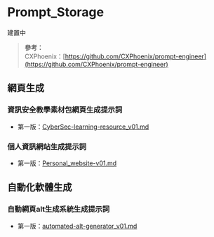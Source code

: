 # Prompt_Storage
建置中
>**參考：**  
>CXPhoenix：[https://github.com/CXPhoenix/prompt-engineer](https://github.com/CXPhoenix/prompt-engineer)
## 網頁生成
### 資訊安全教學素材包網頁生成提示詞
  * 第一版：[CyberSec-learning-resource_v01.md](https://github.com/Jimmymao330/Prompt_Storage/blob/main/CyberSec-learning-resource_v01.md)
### 個人資訊網站生成提示詞
  * 第一版：[Personal_website-v01.md](https://github.com/Jimmymao330/Prompt_Storage/blob/main/Personal_website-v01.md)

## 自動化軟體生成
### 自動網頁alt生成系統生成提示詞
  * 第一版：[automated-alt-generator_v01.md](https://github.com/Jimmymao330/Prompt_Storage/blob/main/automated-alt-generator_v01.md)
